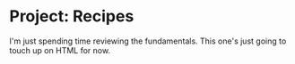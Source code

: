 # Project: Recipes

I'm just spending time reviewing the fundamentals. 
This one's just going to touch up on HTML for now. 